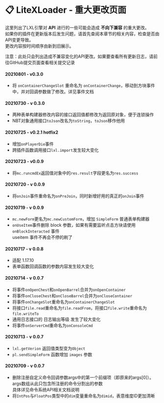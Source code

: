 # 📋 LiteXLoader - 重大更改页面

这里列出了LXL引擎对 **API** 进行的一些可能会造成 **不向下兼容** 的重大更改。  
如果你的插件在更新版本后发生问题，请首先查阅本章节的相关内容，检查是否由API变更导致。  
更改内容按时间顺序由新到旧展示。

注意：此处只会列出造成不兼容变化的API更改。如果要查看所有更新日志，请前往GitHub提交页面查看相关提交记录

#### 20210801 - v0.3.0

- 将 `onContainerChangeSlot` 重命名为 `onContainerChange`，移动到方块事件中，并对回调参数做了修改。详见事件文档

#### 20210730 - v 0.3.0

- 两种表单构建器修改内容的接口返回值都修改为返回原对象，便于连锁操作
- NBT对象通用接口`toJson`改名为`toString`，`toJson`移作他用

#### 20210725 - v0.2.1 hotfix2

- 增加`onPlayerDie`事件
- 跨插件函数调用接口`lxl.import`发生较大变化

#### 20210723 - v0.0.9

- 将`mc.runcmdEx`返回值对象中的`res.result`字段更名为`res.success`

#### 20210720 - v 0.0.9

- 将`onJoin`事件重命名为`onPreJoin`，同时新增好用的真正的`onJoin`事件

#### 20210719 - v 0.0.9

- `mc.newForm`更名为`mc.newCustomForm`，增加 `SimpleForm` 普通表单构建器
- `onUseItem`事件删除 block 参数，如果有需要监听点击方块请使用 `onBlockInteracted` 事件  
  useitem 事件不再会不停的刷了

#### 20210717 - v 0.0.8

- 适配 1.17.10
- 表单函数回调函数的参数内容发生较大变化

#### 20210714 - v 0.0.7

- 将事件`onOpenChest`和`onOpenBarrel`合并为`onOpenContainer`
- 将事件`onCloseChest`和`onCloseBarrel`合并为`onCloseContainer`
- 将事件`onChangeSlot`重命名为`onContainerChangeSlot`
- 将接口`file.read`重命名为`file.readFrom`，将接口`file.write`重命名为`file.writeTo`
- 通用日志接口的 日志输出等级 发生了较大变化
- 将事件`onServerCmd`重命名为`onConsoleCmd`

#### 20210713 - v 0.0.7

- `lxl.getVerion` 返回值类型变为`Object`
- `pl.sendSimpleForm` 函数增加 `images` 参数

#### 20210709 - v 0.0.7

- 删除注册自定义命令回调参数args中的第一个前缀项（即原来的args[0]）。  
  args数组从此只包含所注册的命令分割出的参数  
  具体详见命令系统API相关文档说明
- 将`IntPos`与`FloatPos`类型中的`dim`变量重命名为`dimid`，表意维度ID更加清晰